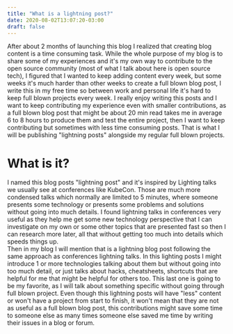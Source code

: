 ```yaml
---
title: "What is a lightning post?"
date: 2020-08-02T13:07:20-03:00
draft: false
---
```


After about 2 months of launching this blog I realized that creating blog content is a time consuming task. While the whole purpose of my blog is to share some of my experiences and it's my own way to contribute to the open source community (most of what I talk about here is open source tech), I figured that I wanted to keep adding content every week, but some weeks it's much harder than other weeks to create a full blown blog post, I write this in my free time so between work and personal life it's hard to keep full blown projects every week. I really enjoy writing this posts and I want to keep contributing my experience even with smaller contributions, as a full blown blog post that might be about 20 min read takes me in average 6 to 8 hours to produce them and test the entire project, then I want to keep contributing but sometimes with less time consuming posts. That is what I will be publishing "lightning posts" alongside my regular full blown projects.

# What is it? 

I named this blog posts "lightning post" and it's inspired by Lighting talks we usually see at conferences like KubeCon. Those are much more condensed talks which normally are limited to 5 minutes, where someone presents some technology or presents some problems and solutions without going into much details. I found lightning talks in conferences very useful as they help me get some new technology perspective that I can investigate on my own or some other topics that are presented fast so then I can research more later, all that without getting too much into details which speeds things up.  
Then in my blog I will mention that is a lightning blog post following the same approach as conferences lightning talks. In this lighting posts I might introduce 1 or more technologies talking about them but without going into too much detail, or just talks about hacks, cheatsheets, shortcuts that are helpful for me that might be helpful for others too. This last one is going to be my favorite,  as I will talk about something specific without going through full blown project. Even though this lightning posts will have "less" content or won't have a project from start to finish, it won't mean that they are not as useful as a full blown blog post, this contributions might save some time to someone else as many times someone else saved me time by writing their issues in a blog or forum.